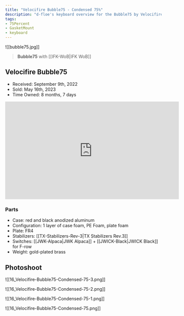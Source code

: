 ```yaml
---
title: "Velocifire Bubble75 - Condensed 75%"
description: "d-floe's keyboard overview for the Bubble75 by Velocifire."
tags:
- 75Percent
- GasketMount
- keyboard
---
```


![[bubble75.jpg]]

> **Bubble75** with [[IFK-WoB|IFK WoB]]

## Velocifire Bubble75

- Received: September 9th, 2022
- Sold: May 16th, 2023
- Time Owned: 8 months, 7 days

<iframe width="560" height="315" src="https://www.youtube-nocookie.com/embed/4PirChnaY6A" title="YouTube video player" frameborder="0" allow="accelerometer; autoplay; clipboard-write; encrypted-media; gyroscope; picture-in-picture; web-share" allowfullscreen></iframe>

### Parts

- Case: red and black anodized aluminum
- Configuration: 1 layer of case foam, PE Foam, plate foam
- Plate: FR4
- Stabilizers: [[TX-Stabilizers-Rev-3|TX Stabilizers Rev.3]]
- Switches: [[JWK-Alpaca|JWK Alpaca]] + [[JWICK-Black|JWICK Black]] for F-row
- Weight: gold-plated brass

## Photoshoot

![[16_Velocifire-Bubble75-Condensed-75-3.png]]

![[16_Velocifire-Bubble75-Condensed-75-2.png]]

![[16_Velocifire-Bubble75-Condensed-75-1.png]]

![[16_Velocifire-Bubble75-Condensed-75.png]]
